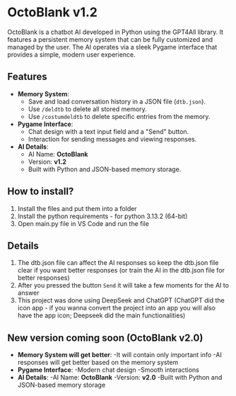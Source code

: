 # OctoBlank v1.2

OctoBlank is a chatbot AI developed in Python using the GPT4All library. It features a persistent memory system that can be fully customized and managed by the user. The AI operates via a sleek Pygame interface that provides a simple, modern user experience.

## Features
- **Memory System**: 
  - Save and load conversation history in a JSON file (`dtb.json`).
  - Use `/deldtb` to delete all stored memory.
  - Use `/costumdeldtb` to delete specific entries from the memory.
- **Pygame Interface**: 
  - Chat design with a text input field and a "Send" button.
  - Interaction for sending messages and viewing responses.
- **AI Details**:
  - AI Name: **OctoBlank**
  - Version: **v1.2**
  - Built with Python and JSON-based memory storage.

## How to install?
1. Install the files and put them into a folder
2. Install the python requirements - for python 3.13.2 (64-bit)
3. Open main.py file in VS Code and run the file

## Details
1. The dtb.json file can affect the AI responses so keep the dtb.json file clear if you want better responses (or train the AI in the dtb.json file for better responses)
2. After you pressed the button `Send` it will take a few moments for the AI to answer
3. This project was done using DeepSeek and ChatGPT (ChatGPT did the icon app - if you wanna convert the project into an app you will also have the app icon; Deepseek did the main functionalities)

## New version coming soon (OctoBlank v2.0)
- **Memory System will get better**:
  -It will contain only important info
  -AI responses will get better based on the memory system
- **Pygame Interface**:
  -Modern chat design
  -Smooth interactions
- **AI Details**:
  -AI Name: **OctoBlank**
  -Version: **v2.0**
  -Built with Python and JSON-based memory storage
